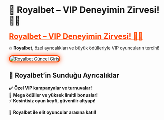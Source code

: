 # 👑 Royalbet – VIP Deneyimin Zirvesi! 👑💎  

<a href="https://cutt.ly/RoyalLink" title="Royalbet Güncel Giriş" style="color: #ff4500; font-size: 24px; font-weight: bold;">Royalbet – VIP Deneyimin Zirvesi! 👑💎</a>  

🔥 **Royalbet**, özel ayrıcalıkları ve büyük ödülleriyle VIP oyuncuların tercihi!  

<a href="https://cutt.ly/RoyalLink" title="Royalbet Güncel Giriş">  
<img src="https://i.ibb.co/BtMhhf6/g-venligiris.jpg" alt="Royalbet Güncel Giriş" style="max-width: 100%; border: 3px solid #ff4500; border-radius: 15px; box-shadow: 0px 0px 15px rgba(255, 69, 0, 0.8);">  
</a>  

## 🚀 Royalbet’in Sunduğu Ayrıcalıklar  
✔️ **Özel VIP kampanyalar ve turnuvalar!**  
🎁 **Mega ödüller ve yüksek limitli bonuslar!**  
⚡ **Kesintisiz oyun keyfi, güvenilir altyapı!**  

💎 **Royalbet ile elit oyuncular arasına katıl!**
